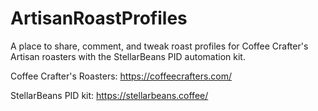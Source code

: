 # ArtisanRoastProfiles

A place to share, comment, and tweak roast profiles for Coffee Crafter's Artisan roasters with the StellarBeans PID automation kit.

Coffee Crafter's Roasters: https://coffeecrafters.com/

StellarBeans PID kit: https://stellarbeans.coffee/

